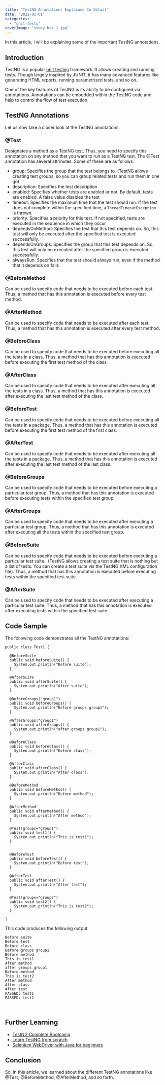 ```yaml
---
title: "TestNG Annotations Explained In Detail"
date: "2022-01-01"
categories: 
  - "unit-tests"
coverImage: "study-box_1.jpg"
---
```


In this article, I will be explaining some of the important TestNG annotations.

## Introduction

TestNG is a popular [unit testing](https://learnjava.co.in/unit-testing/) framework. It allows creating and running tests. Though largely inspired by JUNIT, it has many advanced features like generating HTML reports, running parametrized tests, and so on.

One of the key features of TestNG is its ability to be configured via annotations. Annotations can be embedded within the TestNG code and help to control the flow of test execution.

## TestNG Annotations

Let us now take a closer look at the TestNG annotations.

### @Test

Designates a method as a TestNG test. Thus, you need to specify this annotation on any method that you want to run as a TestNG test. The @Test annotation has several attributes. Some of these are as follows:

- group: Specifies the group that the test belongs to. (TestNG allows creating test groups, so you can group related tests and run them in one go)
- description: Specifies the test description
- enabled: Specifies whether tests are enabled or not. By default, tests are enabled. A false value disables the test
- timeout: Specifies the maximum time that the test should run. If the test does not complete within the specified time, a `ThreadTimeoutException` is thrown.
- priority: Specifies a priority for this test. If not specified, tests are executed in the sequence in which they occur
- dependsOnMethod: Specifies the test that this test depends on. So, this test will only be executed after the specified test is executed successfully.
- dependsOnGroups: Specifies the group that this test depends on. So, this test will only be executed after the specified group is executed successfully.
- alwaysRun: Specifies that the test should always run, even if the method that it depends on fails

### @BeforeMethod

Can be used to specify code that needs to be executed before each test. Thus, a method that has this annotation is executed before every test method.

### @AfterMethod

Can be used to specify code that needs to be executed after each test. Thus, a method that has this annotation is executed after every test method.

### @BeforeClass

Can be used to specify code that needs to be executed before executing all the tests in a class. Thus, a method that has this annotation is executed before executing the first test method of the class.

### @AfterClass

Can be used to specify code that needs to be executed after executing all the tests in a class. Thus, a method that has this annotation is executed after executing the last test method of the class.

### @BeforeTest

Can be used to specify code that needs to be executed before executing all the tests in a package. Thus, a method that has this annotation is executed before executing the first test method of the first class.

### @AfterTest

Can be used to specify code that needs to be executed after executing all the tests in a package. Thus, a method that has this annotation is executed after executing the last test method of the last class.

### @BeforeGroups

Can be used to specify code that needs to be executed before executing a particular test group. Thus, a method that has this annotation is executed before executing tests within the specified test group.

### @AfterGroups

Can be used to specify code that needs to be executed after executing a particular test group. Thus, a method that has this annotation is executed after executing all the tests within the specified test group.

### @BeforeSuite

Can be used to specify code that needs to be executed before executing a particular test suite.  (TestNG allows creating a test suite that is nothing but a list of tests. You can create a test suite via the TestNG XML configuration file). Thus, a method that has this annotation is executed before executing tests within the specified test suite.

### @AfterSuite

Can be used to specify code that needs to be executed after executing a particular test suite. Thus, a method that has this annotation is executed after executing tests within the specified test suite.

## Code Sample

The following code demonstrates all the TestNG annotations:

```
public class Test1 {
  
  @BeforeSuite
  public void beforeSuite() {
    System.out.println("Before suite");
  }	

  @AfterSuite
  public void afterSuite() {
    System.out.println("After suite");
  }	
  
  @BeforeGroups("group1")
  public void beforeGroups() {
    System.out.println("Before groups group1");
  }
  
  @AfterGroups("group1")
  public void afterGroups() {
    System.out.println("after groups group1");
  }	
  
  @BeforeClass
  public void beforeClass() {
    System.out.println("Before class");
  }
  
  @AfterClass
  public void afterClass() {
    System.out.println("After class");
  }	
  
  @BeforeMethod
  public void beforeMethod() {
    System.out.println("Before method");
  }
  
  @AfterMethod
  public void afterMethod() {
    System.out.println("After method");
  }
  
  @Test(groups="group1")
  public void test1() {
    System.out.println("This is test1");
  }
  
  
  @BeforeTest
  public void beforeTest() {
    System.out.println("Before test");
  }	
  
  @AfterTest
  public void afterTest() {
    System.out.println("After test");
  }	
  
  @Test(groups="group2")
  public void test2() {
    System.out.println("This is test2");
  }

}
```

This code produces the following output:

```
Before suite
Before test
Before class
Before groups group1
Before method
This is test1
After method
after groups group1
Before method
This is test2
After method
After class
After test
PASSED: test1
PASSED: test2
```

 

## Further Learning

- [TestNG Complete Bootcamp](https://click.linksynergy.com/deeplink?id=MnzIZAZNE5Y&mid=39197&murl=https%3A%2F%2Fwww.udemy.com%2Fcourse%2Ftestng-complete-bootcamp%2F)
- [Learn TestNG from scratch](https://click.linksynergy.com/deeplink?id=MnzIZAZNE5Y&mid=39197&murl=https%3A%2F%2Fwww.udemy.com%2Fcourse%2Flearn-testng-testing-framework-from-scratch%2F)
- [Selenium WebDriver with Java for beginners](https://click.linksynergy.com/deeplink?id=MnzIZAZNE5Y&mid=39197&murl=https%3A%2F%2Fwww.udemy.com%2Fcourse%2Fselenium-for-beginners%2F)

## Conclusion

So, in this article, we learned about the different TestNG annotations like @Test, @BeforeMethod, @AfterMethod, and so forth.

